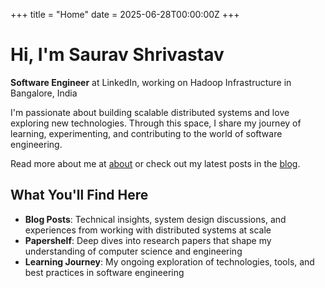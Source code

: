 +++
title = "Home"
date = 2025-06-28T00:00:00Z
+++

# Hi, I'm <span class="highlight-name">Saurav Shrivastav</span>

**Software Engineer** at LinkedIn, working on Hadoop Infrastructure in Bangalore, India

I'm passionate about building scalable distributed systems and love exploring new technologies. Through this space, I share my journey of learning, experimenting, and contributing to the world of software engineering.

Read more about me at [about](/about/) or check out my latest posts in the [blog](/blog/).

<!-- ## What I Do

Currently, I work on Hadoop infrastructure at LinkedIn, where I focus on:
- **Large-Scale Infrastructure**: Built automated cluster expansion systems and worker host health validation using Temporal workflows
- **Distributed Data Systems**: Developed a comprehensive inventory manager handling millions of records, tracking host state transitions across Hadoop clusters and production environments
- **Event-Driven Architecture**: Designed systems using Kafka and pub-sub patterns for real-time data publishing from multiple sources
- **Site Reliability**: Ensuring robust, performant infrastructure for massive data workloads at LinkedIn scale

I'm a curious engineer who enjoys exploring all technologies - from databases and distributed systems to emerging tools and frameworks.

## My Journey

- **Open Source Contributor**: Participated in Google Summer of Code and actively contribute to projects like PostgreSQL and OpenWISP
- **Scale Engineer**: Experience building systems that handle millions of records and complex state management
- **Technology Explorer**: Always learning new technologies and sharing insights through research and experimentation
- **Knowledge Sharer**: Passionate about documenting learnings and helping others grow in their technical journey

## My Learning Philosophy

I believe in learning through building. Every system I work on teaches me something new, and every research paper I read opens up new possibilities. I'm convinced that the best way to understand complex distributed systems is to get your hands dirty with real-world problems at scale, while staying grounded in solid computer science fundamentals. -->

## What You'll Find Here

- **Blog Posts**: Technical insights, system design discussions, and experiences from working with distributed systems at scale
- **Papershelf**: Deep dives into research papers that shape my understanding of computer science and engineering
- **Learning Journey**: My ongoing exploration of technologies, tools, and best practices in software engineering
